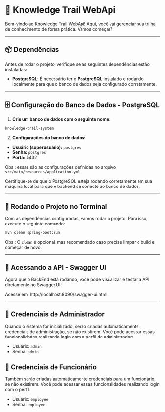 # 📖 **Knowledge Trail WebApi** 

Bem-vindo ao Knowledge Trail WebApi! 
Aqui, você vai gerenciar sua trilha de conhecimento de forma prática. 
Vamos começar?

---

## 📦 **Dependências**

Antes de rodar o projeto, verifique se as seguintes dependências estão instaladas:

- **PostgreSQL**: É necessário ter o **PostgreSQL** instalado e rodando localmente para que o banco de dados seja configurado corretamente.

---

## 🗄️ **Configuração do Banco de Dados - PostgreSQL**

1. **Crie um banco de dados com o seguinte nome:**

```bash
knowledge-trail-system
```

2. **Configurações do banco de dados:**

- **Usuário (superusuário):** `postgres`
- **Senha:** `postgres`
- **Porta:** 5432 

Obs.: essas são as configurações definidas no arquivo `src/main/resources/application.yml`

Certifique-se de que o PostgreSQL esteja rodando corretamente em sua máquina local para que o backend se conecte ao banco de dados.

---

## 🚀 **Rodando o Projeto no Terminal**

Com as dependências configuradas, vamos rodar o projeto. Para isso, execute o seguinte comando:

```bash
mvn clean spring-boot:run
```

Obs.: O `clean` é opcional, mas recomendado caso precise limpar o build e começar de novo.

---

## 🔧 Acessando a API - Swagger UI
Agora que o BackEnd está rodando, você pode visualizar e testar a API diretamente no Swagger UI!

Acesse em:
http://localhost:8090/swagger-ui.html

---

## 🔑 Credenciais de Administrador
Quando o sistema for inicializado, serão criadas automaticamente credenciais de administração, se não existirem. Você pode acessar essas funcionalidades realizando login com o perfil de administrador:

- Usuário: `admin`
- Senha: `admin`

## 👔 Credenciais de Funcionário 

Também serão criadas automaticamente credenciais para um funcionário, se não existirem. Você pode acessar essas funcionalidades realizando login com o perfil:

- Usuário: `employee`
- Senha: `employee`